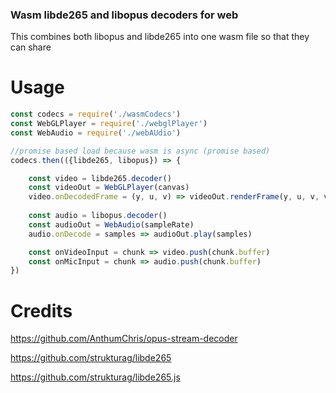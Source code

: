 ### Wasm libde265 and libopus decoders for web

This combines both libopus and libde265 into one wasm file so that they can share 


# Usage

```javascript
const codecs = require('./wasmCodecs')
const WebGLPlayer = require('./webglPlayer')
const WebAudio = require('./webAUdio')

//promise based load because wasm is async (promise based)
codecs.then(({libde265, libopus}) => {

    const video = libde265.decoder()
    const videoOut = WebGLPlayer(canvas)
    video.onDecodedFrame = (y, u, v) => videoOut.renderFrame(y, u, v, video.img.width, video.img.height)
    
    const audio = libopus.decoder()
    const audioOut = WebAudio(sampleRate)
    audio.onDecode = samples => audioOut.play(samples)

    const onVideoInput = chunk => video.push(chunk.buffer)
    const onMicInput = chunk => audio.push(chunk.buffer)
})

```

# Credits

https://github.com/AnthumChris/opus-stream-decoder

https://github.com/strukturag/libde265

https://github.com/strukturag/libde265.js
